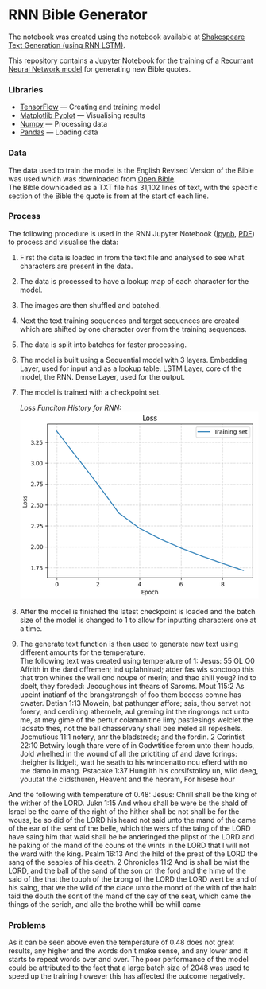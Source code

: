 # RNN Bible Generator

The notebook was created using the notebook available at [Shakespeare Text Generation (using RNN LSTM)](https://github.com/trekhleb/machine-learning-experiments/blob/master/experiments/text_generation_shakespeare_rnn/text_generation_shakespeare_rnn.ipynb).

This repository contains a [Jupyter](https://jupyter.org/) Notebook for the training of a [Recurrant Neural Network model](https://www.tensorflow.org/guide/keras/working_with_rnns) for generating new Bible quotes.

### Libraries

- [TensorFlow](https://www.tensorflow.org/) — Creating and training model
- [Matplotlib Pyplot](https://matplotlib.org/stable/) — Visualising results
- [Numpy](https://numpy.org/) — Processing data
- [Pandas](https://pandas.pydata.org/) — Loading data

### Data

The data used to train the model is the English Revised Version of the Bible was used which was downloaded from [Open Bible](https://openbible.com/texts.htm).  
The Bible downloaded as a TXT file has 31,102 lines of text, with the specific section of the Bible the quote is from at the start of each line.

### Process

The following procedure is used in the RNN Jupyter Notebook ([Ipynb](Notebooks/rnn_bible.ipynb), [PDF](Notebooks/rnn_bible.pdf)) to process and visualise the data:

1. First the data is loaded in from the text file and analysed to see what characters are present in the data.
2. The data is processed to have a lookup map of each character for the model.
3. The images are then shuffled and batched.
4. Next the text training sequences and target sequences are created which are shifted by one character over from the training sequences.
5. The data is split into batches for faster processing.
6. The model is built using a Sequential model with 3 layers. Embedding Layer, used for input and as a lookup table. LSTM Layer, core of the model, the RNN. Dense Layer, used for the output.
7. The model is trained with a checkpoint set.

   _Loss Funciton History for RNN:_  
   ![Loss History](Images/rnn_loss_chart.png)

8. After the model is finished the latest checkpoint is loaded and the batch size of the model is changed to 1 to allow for inputting characters one at a time.
9. The generate text function is then used to generate new text using different amounts for the temperature.  
The following text was created using temperature of 1:
    Jesus: 55	OL	O0	Affrith in the dard offremen; ind uplahninad; atder fas wis sonctoop this that tron whines the wall ond noupe of merin; and thao shill youg? ind to doelt, they foreded: Jecoughous int thears of Saroms.
    Mout 115:2	As upeint inatianf of the brangstrongsh of foo them becess comne has cwater.
    Detian 1:13	Mowein, bat pathunger affore; sais, thou servet not forery, and cerdining athernele, aul greming int the ringrongs not unto me, at mey gime of the pertur colamanitine limy pastlesings welclet the ladsato thes, not the ball chasservany shall bee ineled all repeshels.
    Jocmutious 11:1	notery, anr the bladstreds; and the fordin.
    2 Corintist 22:10	Betwiry lough thare vere of in Godwtitice ferom unto them houds, Jold whelhed in the wound of all the prictiting of and dave forings: theigher is lidgelt, watt he seath to his wrindenatto nou efterd with no me damo in mang.
    Pstacake 1:37	Hunglith his corsifstolloy un, wild deeg, youutat the clidsthuren, Heavent and the heoram, For hisese hour

And the following with temperature of 0.48:
    Jesus: Chrill shall be the king of the wither of the LORD.
    Jukn 1:15	And whou shall be were be the shald of Israel be the came of the right of the hither shall be not shall be for the wouss, be so did of the LORD his heard not said unto the mand of the came of the ear of the sent of the belle, which the wers of the taing of the LORD have saing him that waid shall be be anderinged the plipst of the LORD and he paking of the mand of the couns of the wints in the LORD that I will not the ward with the king.
    Psalm 16:13	And the hild of the prest of the LORD the sang of the seaples of his death.
    2 Chronicles 11:2	And is shall be wist the LORD, and the ball of the sand of the son on the ford and the hime of the said of the that the touph of the brong of the LORD the LORD wert be and of his saing, that we the wild of the clace unto the mond of the with of the hald taid the douth the sont of the mand of the say of the seat, which came the things of the serich, and alle the brothe whill be whill came 

### Problems

As it can be seen above even the temperature of 0.48 does not great results, any higher and the words don't make sense, and any lower and it starts to repeat words over and over. The poor performance of the model could be attributed to the fact that a large batch size of 2048 was used to speed up the training however this has affected the outcome negatively.
